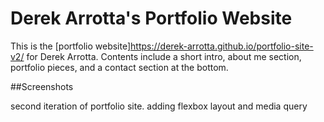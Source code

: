 # Derek Arrotta's Portfolio Website

This is the [portfolio website]https://derek-arrotta.github.io/portfolio-site-v2/ for Derek Arrotta. Contents include a short intro, about me section, portfolio pieces, and a contact section at the bottom.  

##Screenshots

 second iteration of portfolio site. adding flexbox layout and media query
